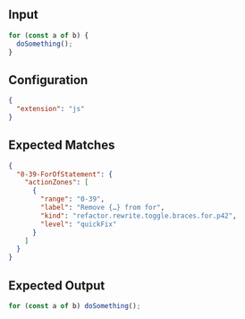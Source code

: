 
## Input
```javascript input
for (const a of b) {
  doSomething();
}
```

## Configuration
```json configuration
{
  "extension": "js"
}
```

## Expected Matches
```json expected matches
{
  "0-39-ForOfStatement": {
    "actionZones": [
      {
        "range": "0-39",
        "label": "Remove {…} from for",
        "kind": "refactor.rewrite.toggle.braces.for.p42",
        "level": "quickFix"
      }
    ]
  }
}
```

## Expected Output
```javascript expected output
for (const a of b) doSomething();
```
